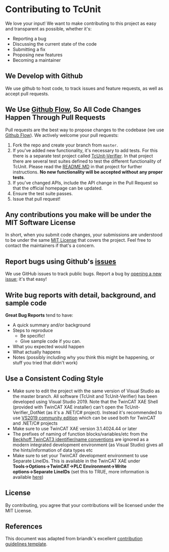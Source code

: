 # Contributing to TcUnit

We love your input! We want to make contributing to this project as easy and transparent as possible, whether it's:

- Reporting a bug
- Discussing the current state of the code
- Submitting a fix
- Proposing new features
- Becoming a maintainer

## We Develop with Github

We use github to host code, to track issues and feature requests, as well as accept pull requests.

## We Use [Github Flow](https://docs.github.com/en/get-started/quickstart/github-flow), So All Code Changes Happen Through Pull Requests

Pull requests are the best way to propose changes to the codebase (we use [Github Flow](https://docs.github.com/en/get-started/quickstart/github-flow)). We actively welcome your pull requests:

1. Fork the repo and create your branch from `master`.
2. If you've added new functionality, it's necessary to add tests. For this there is a separate test project called [TcUnit-Verifier](https://github.com/tcunit/TcUnit/tree/master/TcUnit-Verifier). In that project there are several test suites defined to test the different functionality of TcUnit. Please read the [README.MD](https://github.com/tcunit/TcUnit/blob/master/TcUnit-Verifier/README.md) in that project for further instructions. **No new functionality will be accepted without any proper tests**.
3. If you've changed APIs, include the API change in the Pull Request so that the official homepage can be updated.
4. Ensure the test suite passes.
5. Issue that pull request!

## Any contributions you make will be under the MIT Software License

In short, when you submit code changes, your submissions are understood to be under the same [MIT License](http://choosealicense.com/licenses/mit/) that covers the project. Feel free to contact the maintainers if that's a concern.

## Report bugs using Github's [issues](https://github.com/tcunit/TcUnit/issues)

We use GitHub issues to track public bugs. Report a bug by [opening a new issue](https://github.com/tcunit/TcUnit/issues/new); it's that easy!

## Write bug reports with detail, background, and sample code

**Great Bug Reports** tend to have:

- A quick summary and/or background
- Steps to reproduce
  - Be specific!
  - Give sample code if you can.
- What you expected would happen
- What actually happens
- Notes (possibly including why you think this might be happening, or stuff you tried that didn't work)

## Use a Consistent Coding Style

- Make sure to edit the project with the same version of Visual Studio as the master branch. All software (TcUnit and TcUnit-Verifier) has been developed using Visual Studio 2019. Note that the TwinCAT XAE Shell (provided with TwinCAT XAE installer) can't open the TcUnit-Verifier_DotNet (as it's a .NET/C# project). Instead it's recommended to use [VS2019 community edition](https://visualstudio.microsoft.com/vs/older-downloads/) which can be used both for TwinCAT and .NET/C# projects
- Make sure to use TwinCAT XAE version 3.1.4024.44 or later
- The prefixes of naming of function blocks/variables/etc from the [Beckhoff TwinCAT3 identifier/name conventions](https://infosys.beckhoff.com/english.php?content=../content/1033/tc3_plc_intro/18014401873267083.html&id=) are ignored as a modern integrated development environment (as Visual Studio) gives all the hints/information of data types etc
- Make sure to set your TwinCAT development environment to use Separate LineIDs. This is available in the TwinCAT XAE under **Tools→Options→TwinCAT→PLC Environment→Write options→Separate LineIDs** (set this to TRUE, more information is available [here](https://infosys.beckhoff.com/english.php?content=../content/1033/tc3_userinterface/18014403202147467.html&id=))

## License

By contributing, you agree that your contributions will be licensed under the MIT License.

## References

This document was adapted from briandk's excellent [contribution guidelines template](https://gist.github.com/briandk/3d2e8b3ec8daf5a27a62).
